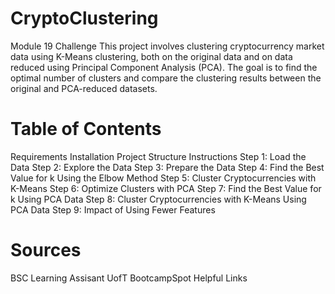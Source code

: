 # CryptoClustering
Module 19 Challenge
This project involves clustering cryptocurrency market data using K-Means clustering, both on the original data and on data reduced using Principal Component Analysis (PCA). The goal is to find the optimal number of clusters and compare the clustering results between the original and PCA-reduced datasets.

# Table of Contents
Requirements
Installation
Project Structure
Instructions
Step 1: Load the Data
Step 2: Explore the Data
Step 3: Prepare the Data
Step 4: Find the Best Value for k Using the Elbow Method
Step 5: Cluster Cryptocurrencies with K-Means
Step 6: Optimize Clusters with PCA
Step 7: Find the Best Value for k Using PCA Data
Step 8: Cluster Cryptocurrencies with K-Means Using PCA Data
Step 9: Impact of Using Fewer Features

# Sources 
BSC Learning Assisant 
UofT BootcampSpot Helpful Links 
